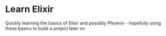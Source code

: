 # Learn Elixir
Quickly learning the basics of Elixir and possibly Phoenix - hopefully using these basics to build a project later on
